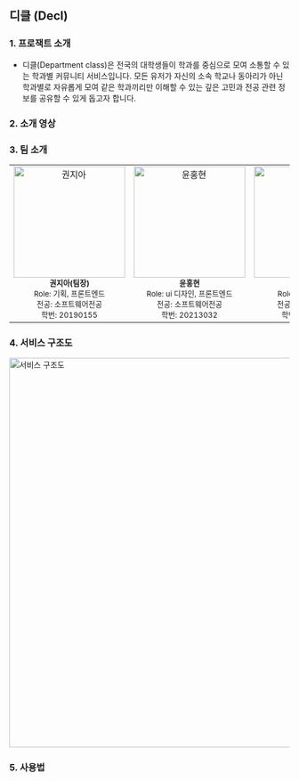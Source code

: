 ## 디클 (Decl)

### 1. 프로잭트 소개
  - 디클(Department class)은 전국의 대학생들이 학과를 중심으로 모여 소통할 수 있는 학과별 커뮤니티 서비스입니다. 모든 유저가 자신의 소속 학교나 동아리가 아닌 학과별로 자유롭게 모여 같은 학과끼리만 이해할 수 있는 깊은 고민과 전공 관련 정보를 공유할 수 있게 돕고자 합니다.

### 2. 소개 영상

### 3. 팀 소개
<table>
  <tr>
    <td align="center">
      <img src="https://github.com/kookmin-sw/capstone-2024-07/assets/83686088/20e5982d-d7b3-4dda-8762-74059308bb9c" width="200px;" height="200px;" alt="권지아"/>
      <br />
      <sub><b>권지아(팀장)</b></sub>
      <br />
      <sub>Role: 기획, 프론트엔드</sub>
      <br />
      <sub>전공: 소프트웨어전공</sub>
      <br />
      <sub>학번: 20190155</sub>
    </td>
    <td align="center">
      <img src="https://github.com/kookmin-sw/capstone-2024-07/assets/83686088/ac277479-2e56-481a-ae39-196fea859597" width="200px;" height="200px;" alt="윤홍현"/>
      <br />
      <sub><b>윤홍현</b></sub>
      <br />
      <sub>Role: ui 디자인, 프론트엔드</sub>
      <br />
      <sub>전공: 소프트웨어전공</sub>
      <br />
      <sub>학번: 20213032</sub>
    </td>
    <td align="center">
      <img src="https://github.com/kookmin-sw/capstone-2024-07/assets/83686088/e1e3d13b-7835-4d93-9f9d-89656ea54a4f" width="200px;" height="200px;" alt="윤웅배"/>
      <br />
      <sub><b>윤웅배</b></sub>
      <br />
      <sub>Role: 백엔드, 인프라</sub>
      <br />
      <sub>전공: 소프트웨어전공</sub>
      <br />
      <sub>학번: 20171659</sub>
    </td>
    <td align="center">
      <img src="https://github.com/kookmin-sw/capstone-2024-07/assets/83686088/ad14a84b-6c9e-4866-92f0-2546c6be63d5" width="200px;" height="200px;" alt="김동윤"/>
      <br />
      <sub><b>김동윤</b></sub>
      <br />
      <sub>Role: 백엔드, 인프라</sub>
      <br />
      <sub>전공: 소프트웨어전공</sub>
      <br />
      <sub>학번: 20212674</sub>
    </td>
  </tr>
</table>

### 4. 서비스 구조도
<img src="https://github.com/kookmin-sw/capstone-2024-07/assets/83686088/0e6c20cd-eef2-45ff-8f05-c00bec14f6b5" width="700px;" height="700px;" alt="서비스 구조도"/>

### 5. 사용법


